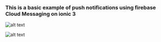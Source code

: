 ### This is a basic example of push notifications using firebase Cloud Messaging on ionic 3

![alt text](https://github.com/gabrieljf217/APP-PushNotifications_ionic3/blob/master/src/assets/imgs/pushnoti.png)

![alt text](https://github.com/gabrieljf217/APP-PushNotifications_ionic3/blob/master/src/assets/imgs/notiApp.png)

